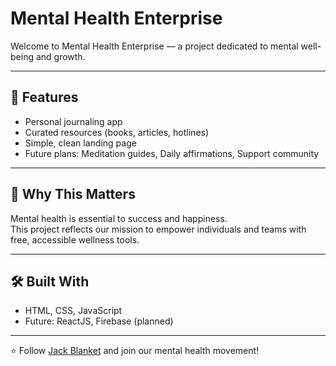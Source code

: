 # Mental Health Enterprise

Welcome to Mental Health Enterprise — a project dedicated to mental well-being and growth.

---

## 🚀 Features
- Personal journaling app
- Curated resources (books, articles, hotlines)
- Simple, clean landing page
- Future plans: Meditation guides, Daily affirmations, Support community

---

## 🧠 Why This Matters
Mental health is essential to success and happiness.  
This project reflects our mission to empower individuals and teams with free, accessible wellness tools.

---

## 🛠️ Built With
- HTML, CSS, JavaScript
- Future: ReactJS, Firebase (planned)

---

⭐ Follow [Jack Blanket](https://github.com/jackblanket847) and join our mental health movement!
